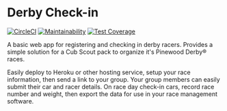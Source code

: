 # Derby Check-in

[![CircleCI](https://circleci.com/gh/pelted/derby-checkin.svg?style=shield)](https://circleci.com/gh/pelted/derby-checkin)
[![Maintainability](https://api.codeclimate.com/v1/badges/81510a9cee3b0576311d/maintainability)](https://codeclimate.com/github/pelted/derby-checkin/maintainability)
[![Test Coverage](https://api.codeclimate.com/v1/badges/81510a9cee3b0576311d/test_coverage)](https://codeclimate.com/github/pelted/derby-checkin/test_coverage)

A basic web app for registering and checking in derby racers. Provides a simple solution for a Cub Scout pack to organize it's Pinewood Derby&reg; races.

Easily deploy to Heroku or other hosting service, setup your race information, then send a link to your group. Your group members can easily submit their car and racer details. On race day check-in cars, record race number and weight, then export the data for use in your race management software.
